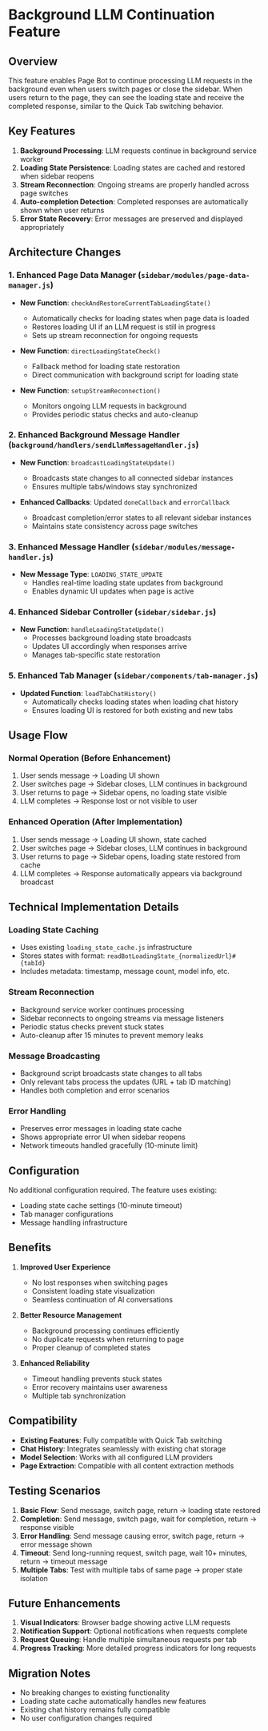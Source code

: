 # Background LLM Continuation Feature

## Overview

This feature enables Page Bot to continue processing LLM requests in the background even when users switch pages or close the sidebar. When users return to the page, they can see the loading state and receive the completed response, similar to the Quick Tab switching behavior.

## Key Features

1. **Background Processing**: LLM requests continue in background service worker
2. **Loading State Persistence**: Loading states are cached and restored when sidebar reopens
3. **Stream Reconnection**: Ongoing streams are properly handled across page switches
4. **Auto-completion Detection**: Completed responses are automatically shown when user returns
5. **Error State Recovery**: Error messages are preserved and displayed appropriately

## Architecture Changes

### 1. Enhanced Page Data Manager (`sidebar/modules/page-data-manager.js`)

- **New Function**: `checkAndRestoreCurrentTabLoadingState()`
  - Automatically checks for loading states when page data is loaded
  - Restores loading UI if an LLM request is still in progress
  - Sets up stream reconnection for ongoing requests

- **New Function**: `directLoadingStateCheck()`
  - Fallback method for loading state restoration
  - Direct communication with background script for loading state

- **New Function**: `setupStreamReconnection()`
  - Monitors ongoing LLM requests in background
  - Provides periodic status checks and auto-cleanup

### 2. Enhanced Background Message Handler (`background/handlers/sendLlmMessageHandler.js`)

- **New Function**: `broadcastLoadingStateUpdate()`
  - Broadcasts state changes to all connected sidebar instances
  - Ensures multiple tabs/windows stay synchronized

- **Enhanced Callbacks**: Updated `doneCallback` and `errorCallback`
  - Broadcast completion/error states to all relevant sidebar instances
  - Maintains state consistency across page switches

### 3. Enhanced Message Handler (`sidebar/modules/message-handler.js`)

- **New Message Type**: `LOADING_STATE_UPDATE`
  - Handles real-time loading state updates from background
  - Enables dynamic UI updates when page is active

### 4. Enhanced Sidebar Controller (`sidebar/sidebar.js`)

- **New Function**: `handleLoadingStateUpdate()`
  - Processes background loading state broadcasts
  - Updates UI accordingly when responses arrive
  - Manages tab-specific state restoration

### 5. Enhanced Tab Manager (`sidebar/components/tab-manager.js`)

- **Updated Function**: `loadTabChatHistory()`
  - Automatically checks loading states when loading chat history
  - Ensures loading UI is restored for both existing and new tabs

## Usage Flow

### Normal Operation (Before Enhancement)
1. User sends message → Loading UI shown
2. User switches page → Sidebar closes, LLM continues in background
3. User returns to page → Sidebar opens, no loading state visible
4. LLM completes → Response lost or not visible to user

### Enhanced Operation (After Implementation)
1. User sends message → Loading UI shown, state cached
2. User switches page → Sidebar closes, LLM continues in background
3. User returns to page → Sidebar opens, loading state restored from cache
4. LLM completes → Response automatically appears via background broadcast

## Technical Implementation Details

### Loading State Caching
- Uses existing `loading_state_cache.js` infrastructure
- Stores states with format: `readBotLoadingState_{normalizedUrl}#{tabId}`
- Includes metadata: timestamp, message count, model info, etc.

### Stream Reconnection
- Background service worker continues processing
- Sidebar reconnects to ongoing streams via message listeners
- Periodic status checks prevent stuck states
- Auto-cleanup after 15 minutes to prevent memory leaks

### Message Broadcasting
- Background script broadcasts state changes to all tabs
- Only relevant tabs process the updates (URL + tab ID matching)
- Handles both completion and error scenarios

### Error Handling
- Preserves error messages in loading state cache
- Shows appropriate error UI when sidebar reopens
- Network timeouts handled gracefully (10-minute limit)

## Configuration

No additional configuration required. The feature uses existing:
- Loading state cache settings (10-minute timeout)
- Tab manager configurations
- Message handling infrastructure

## Benefits

1. **Improved User Experience**
   - No lost responses when switching pages
   - Consistent loading state visualization
   - Seamless continuation of AI conversations

2. **Better Resource Management**
   - Background processing continues efficiently
   - No duplicate requests when returning to page
   - Proper cleanup of completed states

3. **Enhanced Reliability**
   - Timeout handling prevents stuck states
   - Error recovery maintains user awareness
   - Multiple tab synchronization

## Compatibility

- **Existing Features**: Fully compatible with Quick Tab switching
- **Chat History**: Integrates seamlessly with existing chat storage
- **Model Selection**: Works with all configured LLM providers
- **Page Extraction**: Compatible with all content extraction methods

## Testing Scenarios

1. **Basic Flow**: Send message, switch page, return → loading state restored
2. **Completion**: Send message, switch page, wait for completion, return → response visible
3. **Error Handling**: Send message causing error, switch page, return → error message shown
4. **Timeout**: Send long-running request, switch page, wait 10+ minutes, return → timeout message
5. **Multiple Tabs**: Test with multiple tabs of same page → proper state isolation

## Future Enhancements

1. **Visual Indicators**: Browser badge showing active LLM requests
2. **Notification Support**: Optional notifications when requests complete
3. **Request Queuing**: Handle multiple simultaneous requests per tab
4. **Progress Tracking**: More detailed progress indicators for long requests

## Migration Notes

- No breaking changes to existing functionality
- Loading state cache automatically handles new features
- Existing chat history remains fully compatible
- No user configuration changes required 